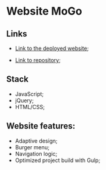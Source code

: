 # Website MoGo

## Links

- [Link to the deployed website](https://cranky-swartz-b975b3.netlify.app/);

- [Link to repository](https://github.com/BohdanSolo/website-mogo);


## Stack
- JavaScript;
- jQuery;
- HTML/CSS;

## Website features:
- Adaptive design;
- Burger menu;
- Navigation logic;
- Optimized project build with Gulp;
